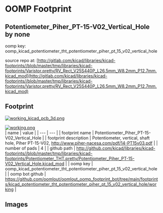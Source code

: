 # OOMP Footprint  
## Potentiometer_Piher_PT-15-V02_Vertical_Hole  by none  
  
oomp key: oomp_kicad_potentiometer_tht_potentiometer_piher_pt_15_v02_vertical_hole  
  
source repo at: [http://gitlab.com/kicad/libraries/kicad-footprints//blob/master/tmp/libraries/kicad-footprints/Varistor.pretty/RV_Rect_V25S440P_L26.5mm_W8.2mm_P12.7mm.kicad_mod](http://gitlab.com/kicad/libraries/kicad-footprints//blob/master/tmp/libraries/kicad-footprints/Varistor.pretty/RV_Rect_V25S440P_L26.5mm_W8.2mm_P12.7mm.kicad_mod)  
## Footprint  
  
[![working_kicad_pcb_3d.png](working_kicad_pcb_3d_600.png)](working_kicad_pcb_3d.png)  
  
[![working.png](working_600.png)](working.png)  
| name | value | 
| --- | --- | 
| footprint name | Potentiometer_Piher_PT-15-V02_Vertical_Hole | 
| footprint description | Potentiometer, vertical, shaft hole, Piher PT-15-V02, http://www.piher-nacesa.com/pdf/14-PT15v03.pdf | 
| number of pads | 4 | 
| github path | http://github.com/kicad/libraries/kicad-footprints//blob/master/tmp/libraries/kicad-footprints/Potentiometer_THT.pretty/Potentiometer_Piher_PT-15-V02_Vertical_Hole.kicad_mod | 
| oomp key | oomp_kicad_potentiometer_tht_potentiometer_piher_pt_15_v02_vertical_hole | 
| oomp bot github | https://github.com/oomlout/oomlout_oomp_footprint_bot/tree/main/footprints/kicad_potentiometer_tht_potentiometer_piher_pt_15_v02_vertical_hole/working | 
## Images  
